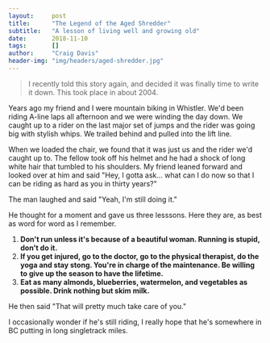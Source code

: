 ```yaml
---
layout:     post
title:      "The Legend of the Aged Shredder"
subtitle:   "A lesson of living well and growing old"
date:       2018-11-10
tags:       []
author:     "Craig Davis"
header-img: "img/headers/aged-shredder.jpg"
---
```


> I recently told this story again, and decided it was finally time to write it down. This took place in about 2004.

Years ago my friend and I were mountain biking in Whistler. We'd been riding A-line laps all afternoon and we were winding the day down. We caught up to a rider on the last major set of jumps and the rider was going big with stylish whips. We trailed behind and pulled into the lift line.

When we loaded the chair, we found that it was just us and the rider we'd caught up to. The fellow took off his helmet and he had a shock of long white hair that tumbled  to his shoulders. My friend leaned forward and looked over at him and said "Hey, I gotta ask... what can I do now so that I can be riding as hard as you in thirty years?"

The man laughed and said "Yeah, I'm still doing it."

He thought for a moment and gave us three lesssons. Here they are, as best as word for word as I remember.

1. <strong>Don't run unless it's because of a beautiful woman. Running is stupid, don't do it.</strong>
2. <strong>If you get injured, go to the doctor, go to the physical therapist, do the yoga and stay stong. You're in charge of the maintenance. Be willing to give up the season to have the lifetime.</strong>
3. <strong>Eat as many almonds, blueberries, watermelon, and vegetables as possible. Drink nothing but skim milk. </strong>

He then said "That will pretty much take care of you."

I occasionally wonder if he's still riding, I really hope that he's somewhere in BC putting in long singletrack miles.
